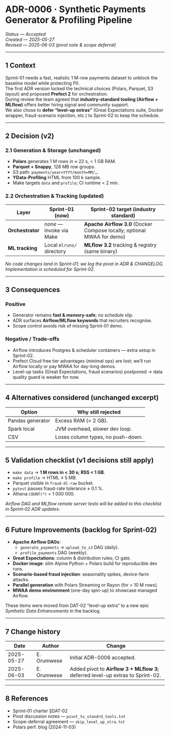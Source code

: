 # ADR-0006 · Synthetic Payments Generator & Profiling Pipeline  
*Status — Accepted*  
*Created — 2025-05-27*  
*Revised — 2025-06-03 (pivot note & scope deferral)*

---

## 1 Context  

Sprint-01 needs a fast, realistic 1 M-row payments dataset to unblock the baseline model while protecting PII.  
The first ADR version locked the technical choices (Polars, Parquet, S3 layout) and proposed **Prefect 2** for orchestration.  
During review the team agreed that **industry-standard tooling (Airflow + MLflow)** offers better hiring signal and community support.  
We also chose to **defer “level-up extras”** (Great Expectations suite, Docker wrapper, fraud-scenario injection, etc.) to Sprint-02 to keep the schedule. 

---

## 2 Decision (v2)

### 2.1 Generation & Storage (unchanged)

* **Polars** generates 1 M rows in ≈ 22 s, < 1 GB RAM.  
* **Parquet + Snappy**, 128 MB row groups.  
* S3 path: `payments/year=YYYY/month=MM/…`.  
* **YData-Profiling** HTML from 100 k sample.  
* Make targets `data` and `profile`; CI runtime < 2 min.

### 2.2 Orchestration & Tracking (updated)

| Layer            | Sprint-01 (now)           | Sprint-02 target (industry standard)                                    |
|------------------|---------------------------|-------------------------------------------------------------------------|
| **Orchestrator** | *none* — invoke via Make  | **Apache Airflow 3.0** (Docker Compose locally; optional MWAA for demo) |
| **ML tracking**  | Local `mlruns/` directory | **MLflow 3.2** tracking & registry (same binary)                        |

*No code changes land in Sprint-01; we log the pivot in ADR & CHANGELOG. Implementation is scheduled for Sprint-02.*

---

## 3 Consequences  

### Positive  

* Generator remains **fast & memory-safe**; no schedule slip.  
* ADR surfaces **Airflow/MLflow keywords** that recruiters recognise.  
* Scope control avoids risk of missing Sprint-01 demo.

### Negative / Trade-offs  

* Airflow introduces Postgres & scheduler containers — extra setup in Sprint-02.  
* Prefect Cloud free tier advantages (minimal ops) are lost; we’ll run Airflow locally or pay MWAA for day-long demos.  
* Level-up tasks (Great Expectations, fraud scenarios) postponed → data quality guard is weaker for now.

---

## 4 Alternatives considered (unchanged excerpt)

| Option           | Why still rejected                |
|------------------|-----------------------------------|
| Pandas generator | Excess RAM (> 2 GB).              |
| Spark local      | JVM overhead, slower dev loop.    |
| CSV              | Loses column types, no push-down. |

---

## 5 Validation checklist (v1 decisions still apply)

* `make data` → **1 M rows in < 30 s; RSS < 1 GB**.  
* `make profile` → HTML ≤ 5 MB.  
* Parquet visible in `fraud-dl-raw` bucket.  
* `pytest` passes fraud-rate tolerance ± 0.1 %.  
* Athena `COUNT(*)` = 1 000 000.

_Airflow DAG and MLflow remote server tests will be added to this checklist in Sprint-02 ADR updates._

---

## 6 Future Improvements (backlog for Sprint-02)

* **Apache Airflow DAGs**:  
  * `generate_payments` → `upload_to_s3` DAG (daily).  
  * `profile_payments` DAG (weekly).  
* **Great Expectations**: column & distribution rules; CI gate.  
* **Docker image**: slim Alpine Python + Polars build for reproducible dev runs.  
* **Scenario-based fraud injection**: seasonality spikes, device-farm attacks.  
* **Parallel generation** with Polars Streaming or Rayon (for > 10 M rows).  
* **MWAA demo environment** (one-day spin-up) to showcase managed Airflow.

These items were moved from DAT-02 “level-up extra” to a new epic *Synthetic Data Enhancements* in the backlog.

---

## 7 Change history

| Date       | Author      | Change                                                                          |
|------------|-------------|---------------------------------------------------------------------------------|
| 2025-05-27 | E. Orumwese | Initial ADR-0006 accepted.                                                      |
| 2025-06-03 | E. Orumwese | Added pivot to **Airflow 3 + MLflow 3**; deferred level-up extras to Sprint-02. |

---

## 8 References  

* Sprint-01 charter §DAT-02  
* Pivot discussion notes — `pivot_to_standrd_tools.txt` 
* Scope-deferral agreement — `skip_level_up_xtra.txt`  
* Polars perf. blog (2024-11-03)  

